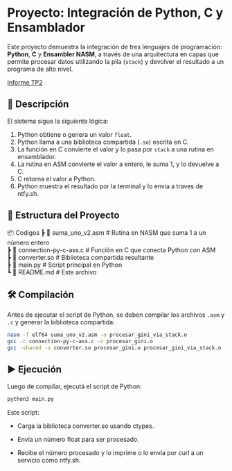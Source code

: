 # Proyecto: Integración de Python, C y Ensamblador

Este proyecto demuestra la integración de tres lenguajes de programación: **Python**, **C** y **Ensambler NASM**, a través de una arquitectura en capas que permite procesar datos utilizando la pila (`stack`) y devolver el resultado a un programa de alto nivel.

[Informe TP2](https://docs.google.com/document/d/1T6bWxSlaxXZWo9Ir8Qc_GQqLNt4xN_7Wg1sJO-1f9pg/edit?tab=t.0#heading=h.d24tyjilvzfe)

## 🧠 Descripción

El sistema sigue la siguiente lógica:

1. Python obtiene o genera un valor `float`.
2. Python llama a una biblioteca compartida (`.so`) escrita en C.
3. La función en C convierte el valor y lo pasa por `stack` a una rutina en ensamblador.
4. La rutina en ASM convierte el valor a entero, le suma 1, y lo devuelve a C.
5. C retorna el valor a Python.
6. Python muestra el resultado por la terminal y lo envia a traves de ntfy.sh.

## 📁 Estructura del Proyecto

📦 Codigos 
┣ 📜 suma_uno_v2.asm # Rutina en NASM que suma 1 a un número entero \
┣ 📜 connection-py-c-ass.c # Función en C que conecta Python con ASM \
┣ 📜 converter.so # Biblioteca compartida resultante \
┣ 📜 main.py # Script principal en Python \
┗ 📜 README.md # Este archivo 


## 🛠️ Compilación

Antes de ejecutar el script de Python, se deben compilar los archivos `.asm` y `.c` y generar la biblioteca compartida:

```bash
nasm -f elf64 suma_uno_v2.asm -o procesar_gini_via_stack.o
gcc -c connection-py-c-ass.c -o procesar_gini.o
gcc -shared -o converter.so procesar_gini.o procesar_gini_via_stack.o
```

## ▶️ Ejecución
Luego de compilar, ejecutá el script de Python:

```bash
python3 main.py
```
Este script:

- Carga la biblioteca converter.so usando ctypes.

- Envía un número float para ser procesado.

- Recibe el número procesado y lo imprime o lo envía por curl a un servicio como ntfy.sh.
